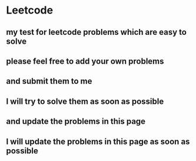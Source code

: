 # Leetcode
## my test for leetcode problems which are easy to solve
## please feel free to add your own problems
## and submit them to me
## I will try to solve them as soon as possible
## and update the problems in this page
## I will update the problems in this page as soon as possible